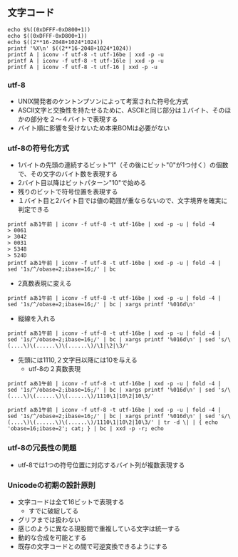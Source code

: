 ## 文字コード
```
echo $%((0xDFFF-0xD800+1))
echo $((0xDFFF-0xD800+1))
echo $((2**16-2048+1024*1024))
printf '%X\n' $((2**16-2048+1024*1024))
printf A | iconv -f utf-8 -t utf-16be | xxd -p -u 
printf A | iconv -f utf-8 -t utf-16le | xxd -p -u
printf A | iconv -f utf-8 -t utf-16 | xxd -p -u 
```

### utf-8
- UNIX開発者のケントンプソンによって考案された符号化方式
- ASCII文字と交換性を持たせるために、ASCIIと同じ部分は１バイト、そのほかの部分を２〜４バイトで表現する
- バイト順に影響を受けないため本来BOMは必要がない

### utf-8の符号化方式
- 1バイトの先頭の連続するビット"1"（その後にビット"0"が1つ付く）の個数で、その文字のバイト数を表現する
- 2バイト目以降はビットパターン"10"で始める
- 残りのビットで符号位置を表現する
- １バイト目と2バイト目では値の範囲が重ならないので、文字境界を確実に判定できる
```
printf aあ1午前 | iconv -f utf-8 -t utf-16be | xxd -p -u | fold -4
> 0061
> 3042
> 0031
> 5348
> 524D
printf aあ1午前 | iconv -f utf-8 -t utf-16be | xxd -p -u | fold -4 | sed '1s/^/obase=2;ibase=16;/' | bc
```

- 2真数表現に変える
```
printf aあ1午前 | iconv -f utf-8 -t utf-16be | xxd -p -u | fold -4 | sed '1s/^/obase=2;ibase=16;/' | bc | xargs printf '%016d\n'
```

- 縦線を入れる
```
printf aあ1午前 | iconv -f utf-8 -t utf-16be | xxd -p -u | fold -4 | sed '1s/^/obase=2;ibase=16;/' | bc | xargs printf '%016d\n' | sed 's/\(....\)\(......\)\(......\)/\1|\2|\3/'
```

- 先頭には1110,２文字目以降には10を与える
  - utf-8の２真数表現
```
printf aあ1午前 | iconv -f utf-8 -t utf-16be | xxd -p -u | fold -4 | sed '1s/^/obase=2;ibase=16;/' | bc | xargs printf '%016d\n' | sed 's/\(....\)\(......\)\(......\)/1110\1|10\2|10\3/'
```

```
printf aあ1午前 | iconv -f utf-8 -t utf-16be | xxd -p -u | fold -4 | sed '1s/^/obase=2;ibase=16;/' | bc | xargs printf '%016d\n' | sed 's/\(....\)\(......\)\(......\)/1110\1|10\2|10\3/' | tr -d \| | { echo 'obase=16;ibase=2'; cat; } | bc | xxd -p -r; echo
```

### utf-8の冗長性の問題
- utf-8では1つの符号位置に対応するバイト列が複数表現する

### Unicodeの初期の設計原則
- 文字コードは全て16ビットで表現する
  - すでに破綻してる
- グリフまでは扱わない
- 感じのように異なる現股間で重複している文字は統一する
- 動的な合成を可能とする
- 既存の文字コードとの間で可逆変換できるようにする



